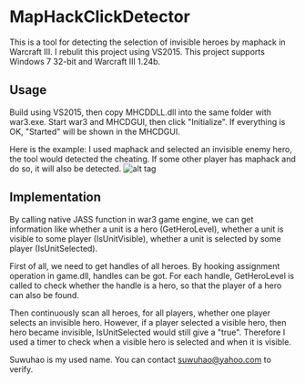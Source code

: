 # MapHackClickDetector

This is a tool for detecting the selection of invisible heroes by maphack in Warcraft III. I rebulit this project using VS2015. This project supports Windows 7 32-bit and Warcraft III 1.24b. 

## Usage
Build using VS2015, then copy MHCDDLL.dll into the same folder with war3.exe. Start war3 and MHCDGUI, then click "Initialize". If everything is OK, "Started" will be shown in the MHCDGUI.

Here is the example: I used maphack and selected an invisible enemy hero, the tool would detected the cheating. If some other player has maphack and do so, it will also be detected.
![alt tag](https://github.com/zhujf553/MapHackClickDetector/blob/master/Illustration.png?raw=true)

## Implementation

By calling native JASS function in war3 game engine, we can get information like whether a unit is a hero (GetHeroLevel), whether a unit is visible to some player (IsUnitVisible), whether a unit is selected by some player (IsUnitSelected). 

First of all, we need to get handles of all heroes. By hooking assignment operation in game.dll, handles can be got. For each handle, GetHeroLevel is called to check whether the handle is a hero, so that the player of a hero can also be found. 

Then continuously scan all heroes, for all players, whether one player selects an invisible hero. However, if a player selected a visible hero, then hero became invisible, IsUnitSelected would still give a "true". Therefore I used a timer to check when a visible hero is selected and when it is visible. 

Suwuhao is my used name. You can contact suwuhao@yahoo.com to verify.

